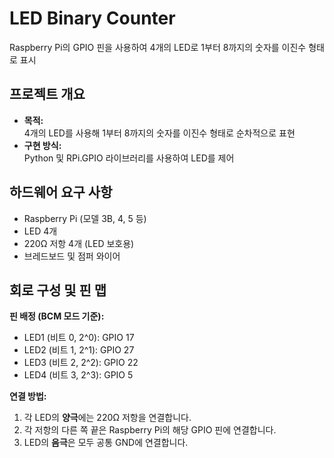 # LED Binary Counter

Raspberry Pi의 GPIO 핀을 사용하여 4개의 LED로 1부터 8까지의 숫자를 이진수 형태로 표시

## 프로젝트 개요

- **목적:**  
  4개의 LED를 사용해 1부터 8까지의 숫자를 이진수 형태로 순차적으로 표현  
- **구현 방식:**  
  Python 및 RPi.GPIO 라이브러리를 사용하여 LED를 제어

## 하드웨어 요구 사항

- Raspberry Pi (모델 3B, 4, 5 등)
- LED 4개
- 220Ω 저항 4개 (LED 보호용)
- 브레드보드 및 점퍼 와이어

## 회로 구성 및 핀 맵

**핀 배정 (BCM 모드 기준):**  
- LED1 (비트 0, 2^0): GPIO 17  
- LED2 (비트 1, 2^1): GPIO 27  
- LED3 (비트 2, 2^2): GPIO 22  
- LED4 (비트 3, 2^3): GPIO 5

**연결 방법:**
1. 각 LED의 **양극**에는 220Ω 저항을 연결합니다.
2. 각 저항의 다른 쪽 끝은 Raspberry Pi의 해당 GPIO 핀에 연결합니다.
3. LED의 **음극**은 모두 공통 GND에 연결합니다.
